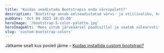 ```yaml
---
title: 'Kuidas seadistada Bootstrapis enda värvipalett?'
description: 'Bootstrap annab eelseadistatud värvi- ja stiilivaliku, kuid kui tahad rakenduse stiilida oma käe järgi, vajad veidi enamat. Seadista Bootstrap 5 värvipalett.'
pubDate: 'Oct 04 2023 18:45:00'
heroImage: '/bootstrap-5-color-palette.jpg'
heroImageAlt: 'Mees istub järveäärsel paadisillal ja vaatab sülearvutit'
slug: 'custom-bootstrap-colors'
---
```


Jätkame sealt kus pooleli jäime – [Kuidas installida custom bootstrap?](/blog/custom-bootstrap)